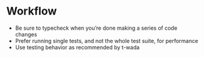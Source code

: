 # Workflow
- Be sure to typecheck when you’re done making a series of code changes
- Prefer running single tests, and not the whole test suite, for performance
- Use testing behavior as recommended by t-wada